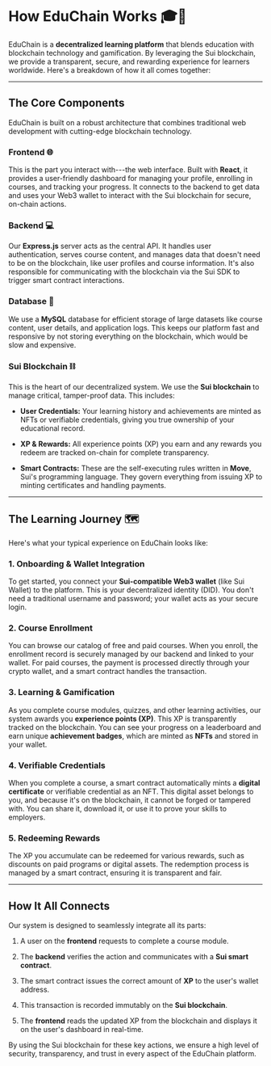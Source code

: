How EduChain Works 🎓🚀
=======================

EduChain is a **decentralized learning platform** that blends education with blockchain technology and gamification. By leveraging the Sui blockchain, we provide a transparent, secure, and rewarding experience for learners worldwide. Here's a breakdown of how it all comes together:

* * * * *

The Core Components
-------------------

EduChain is built on a robust architecture that combines traditional web development with cutting-edge blockchain technology.

### **Frontend** 🌐

This is the part you interact with---the web interface. Built with **React**, it provides a user-friendly dashboard for managing your profile, enrolling in courses, and tracking your progress. It connects to the backend to get data and uses your Web3 wallet to interact with the Sui blockchain for secure, on-chain actions.

### **Backend** 💻

Our **Express.js** server acts as the central API. It handles user authentication, serves course content, and manages data that doesn't need to be on the blockchain, like user profiles and course information. It's also responsible for communicating with the blockchain via the Sui SDK to trigger smart contract interactions.

### **Database** 💾

We use a **MySQL** database for efficient storage of large datasets like course content, user details, and application logs. This keeps our platform fast and responsive by not storing everything on the blockchain, which would be slow and expensive.

### **Sui Blockchain** ⛓️

This is the heart of our decentralized system. We use the **Sui blockchain** to manage critical, tamper-proof data. This includes:

-   **User Credentials:** Your learning history and achievements are minted as NFTs or verifiable credentials, giving you true ownership of your educational record.

-   **XP & Rewards:** All experience points (XP) you earn and any rewards you redeem are tracked on-chain for complete transparency.

-   **Smart Contracts:** These are the self-executing rules written in **Move**, Sui's programming language. They govern everything from issuing XP to minting certificates and handling payments.

* * * * *

The Learning Journey 🗺️
------------------------

Here's what your typical experience on EduChain looks like:

### **1\. Onboarding & Wallet Integration**

To get started, you connect your **Sui-compatible Web3 wallet** (like Sui Wallet) to the platform. This is your decentralized identity (DID). You don't need a traditional username and password; your wallet acts as your secure login.

### **2\. Course Enrollment**

You can browse our catalog of free and paid courses. When you enroll, the enrollment record is securely managed by our backend and linked to your wallet. For paid courses, the payment is processed directly through your crypto wallet, and a smart contract handles the transaction.

### **3\. Learning & Gamification**

As you complete course modules, quizzes, and other learning activities, our system awards you **experience points (XP)**. This XP is transparently tracked on the blockchain. You can see your progress on a leaderboard and earn unique **achievement badges**, which are minted as **NFTs** and stored in your wallet.

### **4\. Verifiable Credentials**

When you complete a course, a smart contract automatically mints a **digital certificate** or verifiable credential as an NFT. This digital asset belongs to you, and because it's on the blockchain, it cannot be forged or tampered with. You can share it, download it, or use it to prove your skills to employers.

### **5\. Redeeming Rewards**

The XP you accumulate can be redeemed for various rewards, such as discounts on paid programs or digital assets. The redemption process is managed by a smart contract, ensuring it is transparent and fair.

* * * * *

How It All Connects
-------------------

Our system is designed to seamlessly integrate all its parts:

1.  A user on the **frontend** requests to complete a course module.

2.  The **backend** verifies the action and communicates with a **Sui smart contract**.

3.  The smart contract issues the correct amount of **XP** to the user's wallet address.

4.  This transaction is recorded immutably on the **Sui blockchain**.

5.  The **frontend** reads the updated XP from the blockchain and displays it on the user's dashboard in real-time.

By using the Sui blockchain for these key actions, we ensure a high level of security, transparency, and trust in every aspect of the EduChain platform.

